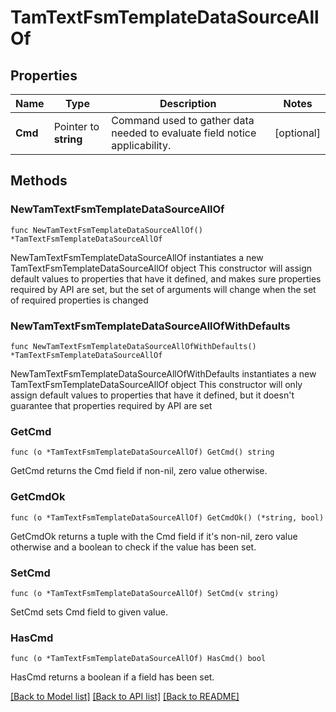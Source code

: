# TamTextFsmTemplateDataSourceAllOf

## Properties

Name | Type | Description | Notes
------------ | ------------- | ------------- | -------------
**Cmd** | Pointer to **string** | Command used to gather data needed to evaluate field notice applicability. | [optional] 

## Methods

### NewTamTextFsmTemplateDataSourceAllOf

`func NewTamTextFsmTemplateDataSourceAllOf() *TamTextFsmTemplateDataSourceAllOf`

NewTamTextFsmTemplateDataSourceAllOf instantiates a new TamTextFsmTemplateDataSourceAllOf object
This constructor will assign default values to properties that have it defined,
and makes sure properties required by API are set, but the set of arguments
will change when the set of required properties is changed

### NewTamTextFsmTemplateDataSourceAllOfWithDefaults

`func NewTamTextFsmTemplateDataSourceAllOfWithDefaults() *TamTextFsmTemplateDataSourceAllOf`

NewTamTextFsmTemplateDataSourceAllOfWithDefaults instantiates a new TamTextFsmTemplateDataSourceAllOf object
This constructor will only assign default values to properties that have it defined,
but it doesn't guarantee that properties required by API are set

### GetCmd

`func (o *TamTextFsmTemplateDataSourceAllOf) GetCmd() string`

GetCmd returns the Cmd field if non-nil, zero value otherwise.

### GetCmdOk

`func (o *TamTextFsmTemplateDataSourceAllOf) GetCmdOk() (*string, bool)`

GetCmdOk returns a tuple with the Cmd field if it's non-nil, zero value otherwise
and a boolean to check if the value has been set.

### SetCmd

`func (o *TamTextFsmTemplateDataSourceAllOf) SetCmd(v string)`

SetCmd sets Cmd field to given value.

### HasCmd

`func (o *TamTextFsmTemplateDataSourceAllOf) HasCmd() bool`

HasCmd returns a boolean if a field has been set.


[[Back to Model list]](../README.md#documentation-for-models) [[Back to API list]](../README.md#documentation-for-api-endpoints) [[Back to README]](../README.md)


